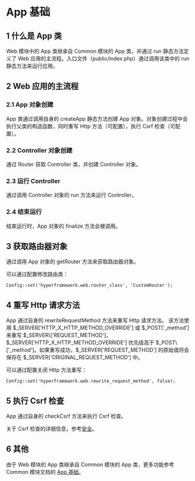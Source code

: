 # App 基础

## 1 什么是 App 类
Web 模块中的 App 类继承自 Common 模块的 App 类，并通过 run 静态方法定义了 Web 应用的主流程。入口文件（public/index.php）通过调用该类中的 run 静态方法来运行应用。

## 2 Web 应用的主流程
### 2.1 App 对象创建
App 类通过调用自身的 createApp 静态方法创建 App 对象。对象创建过程中会执行父类的构造函数，同时重写 Http 方法（可配置），执行 Csrf 检查（可配置）。

### 2.2 Controller 对象创建
通过 Router 获取 Controller 类，并创建 Controller 对象。

### 2.3 运行 Controller
通过调用 Controller 对象的 run 方法来运行 Controller。

### 2.4 结束运行
结束运行时，App 对象的 finalize 方法会被调用。

## 3 获取路由器对象
通过调用 App 对象的 getRouter 方法来获取路由器对象。

可以通过配置修改路由类：
```.php
Config::set('hyperframework.web.router_class', 'CustomRouter');
```

## 4 重写 Http 请求方法
App 通过自身的 rewriteRequestMethod 方法来重写 Http 请求方法。 该方法使用 $_SERVER\['HTTP_X_HTTP_METHOD_OVERRIDE'] 或 $_POST\['_method'] 来重写 $_SERVER\['REQUEST_METHOD']，$_SERVER\['HTTP_X_HTTP_METHOD_OVERRIDE'] 优先级高于 $_POST\['_method']。如果重写成功，$_SERVER\['REQUEST_METHOD'] 的原始值将会保存在 $_SERVER\['ORIGINAL_REQUEST_METHOD'] 中。

可以通过配置关闭 Http 方法重写：
```.php
Config::set('hyperframework.web.rewrite_request_method', false);
```

## 5 执行 Csrf 检查
App 通过自身的 checkCsrf 方法来执行 Csrf 检查。

关于 Csrf 检查的详细信息，参考[安全](/cn/manual/web/security)。

## 6 其他
由于 Web 模块的 App 类继承自 Common 模块的 App 类，更多功能参考 Common 模块文档的 [App 基础](/cn/manual/common/app_basics)。
